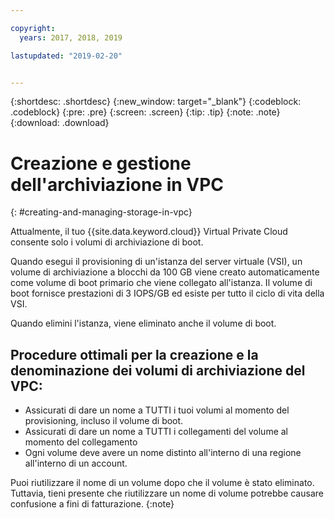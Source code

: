 ```yaml
---

copyright:
  years: 2017, 2018, 2019

lastupdated: "2019-02-20"


---
```


{:shortdesc: .shortdesc}
{:new_window: target="_blank"}
{:codeblock: .codeblock}
{:pre: .pre}
{:screen: .screen}
{:tip: .tip}
{:note: .note}
{:download: .download}

# Creazione e gestione dell'archiviazione in VPC
{: #creating-and-managing-storage-in-vpc}

Attualmente, il tuo {{site.data.keyword.cloud}} Virtual Private Cloud consente solo i volumi di archiviazione di boot.

Quando esegui il provisioning di un'istanza del server virtuale (VSI), un volume di archiviazione a blocchi da 100 GB viene creato automaticamente come volume di boot primario che viene collegato all'istanza. Il volume di boot fornisce prestazioni di 3 IOPS/GB ed esiste per tutto il ciclo di vita della VSI. 

Quando elimini l'istanza, viene eliminato anche il volume di boot.

## Procedure ottimali per la creazione e la denominazione dei volumi di archiviazione del VPC:

* Assicurati di dare un nome a TUTTI i tuoi volumi al momento del provisioning, incluso il volume di boot.
* Assicurati di dare un nome a TUTTI i collegamenti del volume al momento del collegamento
* Ogni volume deve avere un nome distinto all'interno di una regione all'interno di un account. 

Puoi riutilizzare il nome di un volume dopo che il volume è stato eliminato. Tuttavia, tieni presente che riutilizzare un nome di volume potrebbe causare confusione a fini di fatturazione.
{:note}
